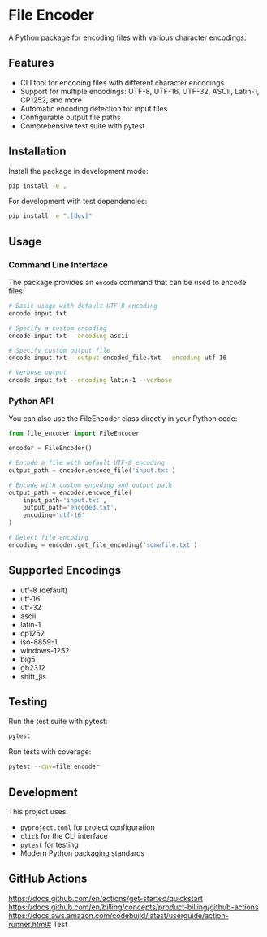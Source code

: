 # File Encoder

A Python package for encoding files with various character encodings.

## Features

- CLI tool for encoding files with different character encodings
- Support for multiple encodings: UTF-8, UTF-16, UTF-32, ASCII, Latin-1, CP1252, and more
- Automatic encoding detection for input files
- Configurable output file paths
- Comprehensive test suite with pytest

## Installation

Install the package in development mode:

```bash
pip install -e .
```

For development with test dependencies:

```bash
pip install -e ".[dev]"
```

## Usage

### Command Line Interface

The package provides an `encode` command that can be used to encode files:

```bash
# Basic usage with default UTF-8 encoding
encode input.txt

# Specify a custom encoding
encode input.txt --encoding ascii

# Specify custom output file
encode input.txt --output encoded_file.txt --encoding utf-16

# Verbose output
encode input.txt --encoding latin-1 --verbose
```

### Python API

You can also use the FileEncoder class directly in your Python code:

```python
from file_encoder import FileEncoder

encoder = FileEncoder()

# Encode a file with default UTF-8 encoding
output_path = encoder.encode_file('input.txt')

# Encode with custom encoding and output path
output_path = encoder.encode_file(
    input_path='input.txt',
    output_path='encoded.txt',
    encoding='utf-16'
)

# Detect file encoding
encoding = encoder.get_file_encoding('somefile.txt')
```

## Supported Encodings

- utf-8 (default)
- utf-16
- utf-32
- ascii
- latin-1
- cp1252
- iso-8859-1
- windows-1252
- big5
- gb2312
- shift_jis

## Testing

Run the test suite with pytest:

```bash
pytest
```

Run tests with coverage:

```bash
pytest --cov=file_encoder
```

## Development

This project uses:
- `pyproject.toml` for project configuration
- `click` for the CLI interface
- `pytest` for testing
- Modern Python packaging standards

## GitHub Actions

https://docs.github.com/en/actions/get-started/quickstart
https://docs.github.com/en/billing/concepts/product-billing/github-actions
https://docs.aws.amazon.com/codebuild/latest/userguide/action-runner.html# Test

